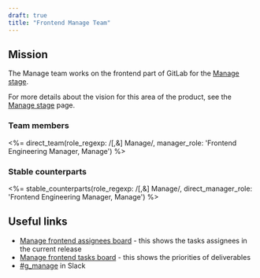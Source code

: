 ```yaml
---
draft: true
title: "Frontend Manage Team"
---
```


<!-- Pending create of stable_counterparts shortcode and confirmation pages are needed and how to fix -->

## Mission

The Manage team works on the frontend part of GitLab for the [Manage stage].

For more details about the vision for this area of the product, see the [Manage
stage] page.

[Manage stage]: /stages-devops-lifecycle/

### Team members

<%= direct_team(role_regexp: /[,&] Manage/, manager_role: 'Frontend Engineering Manager, Manage') %>

### Stable counterparts

<%= stable_counterparts(role_regexp: /[,&] Manage/, direct_manager_role: 'Frontend Engineering Manager, Manage') %>

## Useful links

- [Manage frontend assignees board] - this shows the tasks assignees in the current release
- [Manage frontend tasks board] - this shows the priorities of deliverables
- [#g_manage] in Slack

[Manage frontend assignees board]: https://gitlab.com/groups/gitlab-org/-/boards/814296
[Manage frontend tasks board]: https://gitlab.com/groups/gitlab-org/-/boards/810974
[#g_manage]: https://gitlab.slack.com/archives/g_manage
